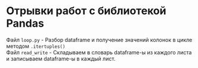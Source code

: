 # Отрывки работ с библиотекой Pandas
Файл `loop.py` - Разбор dataframe и получение значений колонок в цикле методом `.itertuples()` <br> 
Файл `read_write` - Складываем в словарь dataframe-ы из каждого листа и записываем dataframe-ы в каждый лист.
